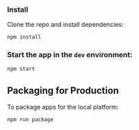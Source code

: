 ### Install

Clone the repo and install dependencies:

```bash
npm install
```

### Start the app in the `dev` environment:

```bash
npm start
```

## Packaging for Production

To package apps for the local platform:

```bash
npm run package
```
